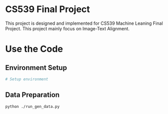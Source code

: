 # CS539 Final Project

This project is designed and implemented for CS539 Machine Leaning Final Project.
This project mainly focus on Image-Text Alignment.

# Use the Code

## Environment Setup

```bash
# Setup environment
```

## Data Preparation

```bash
python ./run_gen_data.py
```
